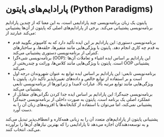 # پارادایم‌های پایتون (Python Paradigms)

پایتون یک زبان برنامه‌نویسی چند پارادایمی است، به این معنا که از چندین پارادایم برنامه‌نویسی پشتیبانی می‌کند. برخی از پارادایم‌های اصلی که پایتون از آن‌ها پشتیبانی می‌کند عبارتند از:

- برنامه‌نویسی دستوری: این پارادایم بر این ایده تأکید دارد که به کامپیوتر بگویید قدم به قدم چه کاری انجام دهد. پایتون با ویژگی‌هایی مانند متغیرها، حلقه‌ها، و ساختارهای کنترلی از برنامه‌نویسی دستوری پشتیبانی می‌کند.
- برنامه‌نویسی شیءگرا (OOP): این پارادایم بر اساس ایده اشیاء و تعاملات آن‌ها است. پایتون با ویژگی‌هایی مانند کلاس‌ها، وراثت و چندریختی از OOP پشتیبانی می‌کند.
- برنامه‌نویسی تابعی: این پارادایم بر اساس ایده توابع به عنوان شهروندان درجه اول است و بر استفاده از توابع خالص و داده‌های تغییرناپذیر تأکید دارد. پایتون با ویژگی‌هایی مانند توابع مرتبه بالا، عبارات لامبدا و ژنراتورها از برنامه‌نویسی تابعی پشتیبانی می‌کند.
- برنامه‌نویسی جنبه‌گرا: این پارادایم بر اساس ایده جدا کردن نگرانی‌های متقابل از عملکرد اصلی یک برنامه است. پایتون به صورت داخلی از برنامه‌نویسی جنبه‌گرا پشتیبانی نمی‌کند، اما می‌توان با استفاده از کتابخانه‌ها یا افزونه‌های زبان آن را به دست آورد.

پشتیبانی پایتون از پارادایم‌های متعدد آن را به زبانی همه‌کاره و انعطاف‌پذیر تبدیل می‌کند و به توسعه‌دهندگان اجازه می‌دهد تا پارادایمی را که بهترین نیازهای آن‌ها را برآورده می‌کند، انتخاب کنند.  
